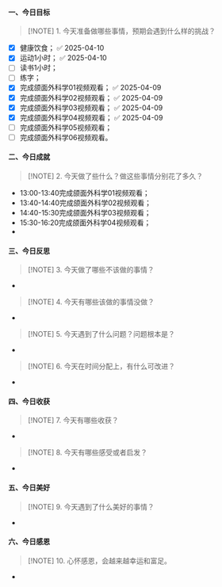 #### 一、今日目标
> [!NOTE] 1. 今天准备做哪些事情，预期会遇到什么样的挑战？
- [x] 健康饮食； ✅ 2025-04-10
- [x] 运动1小时； ✅ 2025-04-10
- [ ] 读书1小时；
- [ ] 练字；
- [x] 完成颌面外科学01视频观看； ✅ 2025-04-09
- [x] 完成颌面外科学02视频观看； ✅ 2025-04-09
- [x] 完成颌面外科学03视频观看； ✅ 2025-04-09
- [x] 完成颌面外科学04视频观看； ✅ 2025-04-09
- [ ] 完成颌面外科学05视频观看；
- [ ] 完成颌面外科学06视频观看。

#### 二、今日成就
> [!NOTE] 2. 今天做了些什么？做这些事情分别花了多久？
* 13:00-13:40完成颌面外科学01视频观看；
* 13:40-14:40完成颌面外科学02视频观看；
* 14:40-15:30完成颌面外科学03视频观看；
* 15:30-16:20完成颌面外科学04视频观看；
* 

#### 三、今日反思
> [!NOTE] 3. 今天做了哪些不该做的事情？
* 
> [!NOTE] 4. 今天有哪些该做的事情没做？
* 
> [!NOTE] 5. 今天遇到了什么问题？问题根本是？
* 
> [!NOTE] 6. 今天在时间分配上，有什么可改进？
* 

#### 四、今日收获
> [!NOTE] 7. 今天有哪些收获？
* 
> [!NOTE] 8. 今天有哪些感受或者启发？
* 

#### 五、今日美好
> [!NOTE] 9. 今天遇到了什么美好的事情？
* 

#### 六、今日感恩
> [!NOTE] 10. 心怀感恩，会越来越幸运和富足。
* 